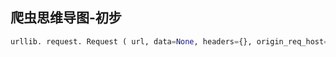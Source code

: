 爬虫思维导图-初步
----
```python
urllib. request. Request ( url, data=None, headers={}, origin_req_host=None, unverifiable=False,method=None) 
```
